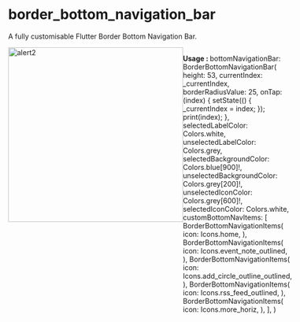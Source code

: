 # border_bottom_navigation_bar

A fully customisable Flutter Border Bottom Navigation Bar.

<div style="display:flex">
<img width="355" alt="alert2" src="https://user-images.githubusercontent.com/44444254/158521966-c5567fb6-05f9-4e33-945f-49b9693a2d8b.png" width="200">
<div/>

<b>Usage : </b>
            bottomNavigationBar: BorderBottomNavigationBar(
                            height: 53,
                            currentIndex: _currentIndex,
                            borderRadiusValue: 25,
                            onTap: (index) {
                            setState(() {
                                _currentIndex = index;
                            });
                            print(index);
                            },
                            selectedLabelColor: Colors.white,
                            unselectedLabelColor: Colors.grey,
                            selectedBackgroundColor: Colors.blue[900]!,
                            unselectedBackgroundColor: Colors.grey[200]!,
                            unselectedIconColor: Colors.grey[600]!,
                            selectedIconColor: Colors.white,
                            customBottomNavItems: [
                            BorderBottomNavigationItems(
                                icon: Icons.home,
                            ),
                            BorderBottomNavigationItems(
                                icon: Icons.event_note_outlined,
                            ),
                            BorderBottomNavigationItems(
                                icon: Icons.add_circle_outline_outlined,
                            ),
                            BorderBottomNavigationItems(
                                icon: Icons.rss_feed_outlined,
                            ),
                            BorderBottomNavigationItems(
                                icon: Icons.more_horiz,
                            ),
                            ],
                        )
         